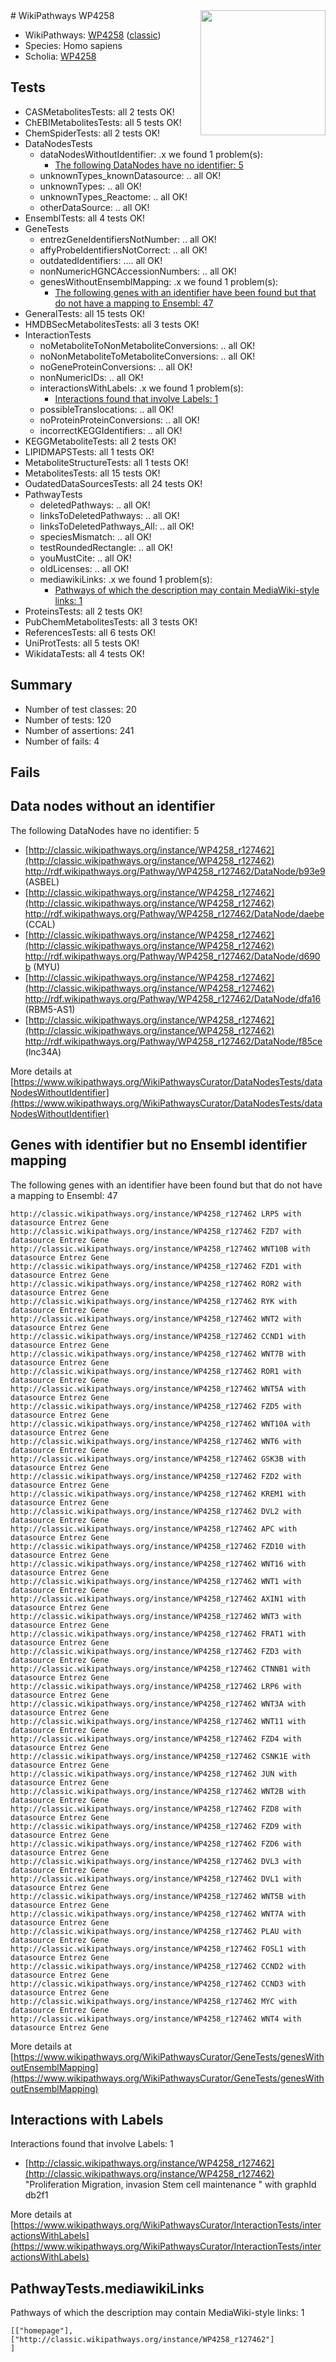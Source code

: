 <img style="float: right; width: 200px" src="https://upload.wikimedia.org/wikipedia/commons/thumb/8/83/Wplogo_with_text_500.png/640px-Wplogo_with_text_500.png" />
# WikiPathways WP4258

* WikiPathways: [WP4258](https://wikipathways.org/pathways/WP4258) ([classic](https://classic.wikipathways.org/instance/WP4258))
* Species: Homo sapiens
* Scholia: [WP4258](https://scholia.toolforge.org/wikipathways/WP4258)
## Tests
* CASMetabolitesTests: all 2 tests OK!
* ChEBIMetabolitesTests: all 5 tests OK!
* ChemSpiderTests: all 2 tests OK!
* DataNodesTests
    * dataNodesWithoutIdentifier: .x we found 1 problem(s):
        * [The following DataNodes have no identifier: 5](#d2d32fa4)
    * unknownTypes_knownDatasource: .. all OK!
    * unknownTypes: .. all OK!
    * unknownTypes_Reactome: .. all OK!
    * otherDataSource: .. all OK!
* EnsemblTests: all 4 tests OK!
* GeneTests
    * entrezGeneIdentifiersNotNumber: .. all OK!
    * affyProbeIdentifiersNotCorrect: .. all OK!
    * outdatedIdentifiers: .... all OK!
    * nonNumericHGNCAccessionNumbers: .. all OK!
    * genesWithoutEnsemblMapping: .x we found 1 problem(s):
        * [The following genes with an identifier have been found but that do not have a mapping to Ensembl: 47](#c4e54371)
* GeneralTests: all 15 tests OK!
* HMDBSecMetabolitesTests: all 3 tests OK!
* InteractionTests
    * noMetaboliteToNonMetaboliteConversions: .. all OK!
    * noNonMetaboliteToMetaboliteConversions: .. all OK!
    * noGeneProteinConversions: .. all OK!
    * nonNumericIDs: .. all OK!
    * interactionsWithLabels: .x we found 1 problem(s):
        * [Interactions found that involve Labels: 1](#630d2678)
    * possibleTranslocations: .. all OK!
    * noProteinProteinConversions: .. all OK!
    * incorrectKEGGIdentifiers: .. all OK!
* KEGGMetaboliteTests: all 2 tests OK!
* LIPIDMAPSTests: all 1 tests OK!
* MetaboliteStructureTests: all 1 tests OK!
* MetabolitesTests: all 15 tests OK!
* OudatedDataSourcesTests: all 24 tests OK!
* PathwayTests
    * deletedPathways: .. all OK!
    * linksToDeletedPathways: .. all OK!
    * linksToDeletedPathways_All: .. all OK!
    * speciesMismatch: .. all OK!
    * testRoundedRectangle: .. all OK!
    * youMustCite: .. all OK!
    * oldLicenses: .. all OK!
    * mediawikiLinks: .x we found 1 problem(s):
        * [Pathways of which the description may contain MediaWiki-style links: 1](#da69cf45)
* ProteinsTests: all 2 tests OK!
* PubChemMetabolitesTests: all 3 tests OK!
* ReferencesTests: all 6 tests OK!
* UniProtTests: all 5 tests OK!
* WikidataTests: all 4 tests OK!


## Summary

* Number of test classes: 20
* Number of tests: 120
* Number of assertions: 241
* Number of fails: 4

## Fails

<a name="d2d32fa4" />

## Data nodes without an identifier

The following DataNodes have no identifier: 5

* [http://classic.wikipathways.org/instance/WP4258_r127462](http://classic.wikipathways.org/instance/WP4258_r127462) http://rdf.wikipathways.org/Pathway/WP4258_r127462/DataNode/b93e9 (ASBEL)
* [http://classic.wikipathways.org/instance/WP4258_r127462](http://classic.wikipathways.org/instance/WP4258_r127462) http://rdf.wikipathways.org/Pathway/WP4258_r127462/DataNode/daebe (CCAL)
* [http://classic.wikipathways.org/instance/WP4258_r127462](http://classic.wikipathways.org/instance/WP4258_r127462) http://rdf.wikipathways.org/Pathway/WP4258_r127462/DataNode/d690b (MYU)
* [http://classic.wikipathways.org/instance/WP4258_r127462](http://classic.wikipathways.org/instance/WP4258_r127462) http://rdf.wikipathways.org/Pathway/WP4258_r127462/DataNode/dfa16 (RBM5-AS1)
* [http://classic.wikipathways.org/instance/WP4258_r127462](http://classic.wikipathways.org/instance/WP4258_r127462) http://rdf.wikipathways.org/Pathway/WP4258_r127462/DataNode/f85ce (lnc34A)


More details at [https://www.wikipathways.org/WikiPathwaysCurator/DataNodesTests/dataNodesWithoutIdentifier](https://www.wikipathways.org/WikiPathwaysCurator/DataNodesTests/dataNodesWithoutIdentifier)

<a name="c4e54371" />

## Genes with identifier but no Ensembl identifier mapping

The following genes with an identifier have been found but that do not have a mapping to Ensembl: 47
```
http://classic.wikipathways.org/instance/WP4258_r127462 LRP5 with datasource Entrez Gene
http://classic.wikipathways.org/instance/WP4258_r127462 FZD7 with datasource Entrez Gene
http://classic.wikipathways.org/instance/WP4258_r127462 WNT10B with datasource Entrez Gene
http://classic.wikipathways.org/instance/WP4258_r127462 FZD1 with datasource Entrez Gene
http://classic.wikipathways.org/instance/WP4258_r127462 ROR2 with datasource Entrez Gene
http://classic.wikipathways.org/instance/WP4258_r127462 RYK with datasource Entrez Gene
http://classic.wikipathways.org/instance/WP4258_r127462 WNT2 with datasource Entrez Gene
http://classic.wikipathways.org/instance/WP4258_r127462 CCND1 with datasource Entrez Gene
http://classic.wikipathways.org/instance/WP4258_r127462 WNT7B with datasource Entrez Gene
http://classic.wikipathways.org/instance/WP4258_r127462 ROR1 with datasource Entrez Gene
http://classic.wikipathways.org/instance/WP4258_r127462 WNT5A with datasource Entrez Gene
http://classic.wikipathways.org/instance/WP4258_r127462 FZD5 with datasource Entrez Gene
http://classic.wikipathways.org/instance/WP4258_r127462 WNT10A with datasource Entrez Gene
http://classic.wikipathways.org/instance/WP4258_r127462 WNT6 with datasource Entrez Gene
http://classic.wikipathways.org/instance/WP4258_r127462 GSK3B with datasource Entrez Gene
http://classic.wikipathways.org/instance/WP4258_r127462 FZD2 with datasource Entrez Gene
http://classic.wikipathways.org/instance/WP4258_r127462 KREM1 with datasource Entrez Gene
http://classic.wikipathways.org/instance/WP4258_r127462 DVL2 with datasource Entrez Gene
http://classic.wikipathways.org/instance/WP4258_r127462 APC with datasource Entrez Gene
http://classic.wikipathways.org/instance/WP4258_r127462 FZD10 with datasource Entrez Gene
http://classic.wikipathways.org/instance/WP4258_r127462 WNT16 with datasource Entrez Gene
http://classic.wikipathways.org/instance/WP4258_r127462 WNT1 with datasource Entrez Gene
http://classic.wikipathways.org/instance/WP4258_r127462 AXIN1 with datasource Entrez Gene
http://classic.wikipathways.org/instance/WP4258_r127462 WNT3 with datasource Entrez Gene
http://classic.wikipathways.org/instance/WP4258_r127462 FRAT1 with datasource Entrez Gene
http://classic.wikipathways.org/instance/WP4258_r127462 FZD3 with datasource Entrez Gene
http://classic.wikipathways.org/instance/WP4258_r127462 CTNNB1 with datasource Entrez Gene
http://classic.wikipathways.org/instance/WP4258_r127462 LRP6 with datasource Entrez Gene
http://classic.wikipathways.org/instance/WP4258_r127462 WNT3A with datasource Entrez Gene
http://classic.wikipathways.org/instance/WP4258_r127462 WNT11 with datasource Entrez Gene
http://classic.wikipathways.org/instance/WP4258_r127462 FZD4 with datasource Entrez Gene
http://classic.wikipathways.org/instance/WP4258_r127462 CSNK1E with datasource Entrez Gene
http://classic.wikipathways.org/instance/WP4258_r127462 JUN with datasource Entrez Gene
http://classic.wikipathways.org/instance/WP4258_r127462 WNT2B with datasource Entrez Gene
http://classic.wikipathways.org/instance/WP4258_r127462 FZD8 with datasource Entrez Gene
http://classic.wikipathways.org/instance/WP4258_r127462 FZD9 with datasource Entrez Gene
http://classic.wikipathways.org/instance/WP4258_r127462 FZD6 with datasource Entrez Gene
http://classic.wikipathways.org/instance/WP4258_r127462 DVL3 with datasource Entrez Gene
http://classic.wikipathways.org/instance/WP4258_r127462 DVL1 with datasource Entrez Gene
http://classic.wikipathways.org/instance/WP4258_r127462 WNT5B with datasource Entrez Gene
http://classic.wikipathways.org/instance/WP4258_r127462 WNT7A with datasource Entrez Gene
http://classic.wikipathways.org/instance/WP4258_r127462 PLAU with datasource Entrez Gene
http://classic.wikipathways.org/instance/WP4258_r127462 FOSL1 with datasource Entrez Gene
http://classic.wikipathways.org/instance/WP4258_r127462 CCND2 with datasource Entrez Gene
http://classic.wikipathways.org/instance/WP4258_r127462 CCND3 with datasource Entrez Gene
http://classic.wikipathways.org/instance/WP4258_r127462 MYC with datasource Entrez Gene
http://classic.wikipathways.org/instance/WP4258_r127462 WNT4 with datasource Entrez Gene
```

More details at [https://www.wikipathways.org/WikiPathwaysCurator/GeneTests/genesWithoutEnsemblMapping](https://www.wikipathways.org/WikiPathwaysCurator/GeneTests/genesWithoutEnsemblMapping)

<a name="630d2678" />

## Interactions with Labels

Interactions found that involve Labels: 1

* [http://classic.wikipathways.org/instance/WP4258_r127462](http://classic.wikipathways.org/instance/WP4258_r127462) "Proliferation
Migration, invasion
Stem cell maintenance
" with graphId db2f1


More details at [https://www.wikipathways.org/WikiPathwaysCurator/InteractionTests/interactionsWithLabels](https://www.wikipathways.org/WikiPathwaysCurator/InteractionTests/interactionsWithLabels)

<a name="da69cf45" />

## PathwayTests.mediawikiLinks

Pathways of which the description may contain MediaWiki-style links: 1
```
[["homepage"],
["http://classic.wikipathways.org/instance/WP4258_r127462"]
]
```

